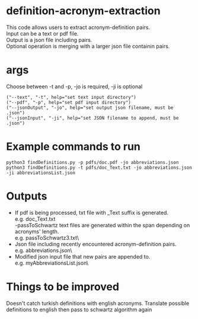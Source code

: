 # definition-acronym-extraction
This code allows users to extract acronym-definition pairs.\
Input can be a text or pdf file.\
Output is a json file including pairs.\
Optional operation is merging with a larger json file containin pairs.

# args
Choose between -t and -p, -jo is required, -ji is optional
```
("--text", "-t", help="set text input directory")
("--pdf", "-p", help="set pdf input directory")
("--jsonOutput", "-jo", help="set output json filename, must be .json")
("--jsonInput", "-ji", help="set JSON filename to append, must be .json")
```


# Example commands to run
```
python3 findDefinitions.py -p pdfs/doc.pdf -jo abbreviations.json
python3 findDefinitions.py -t pdfs/doc_Text.txt -jo abbreviations.json -ji abbreviationsList.json
```

# Outputs
- If pdf is being processed, txt file with \_Text suffix is generated.\
e.g. doc_Text.txt\
 -passToSchwartz text files are generated within the span depending on acronyms' length.\
e.g. passToSchwartz3.txt\
- Json file including recently encountered acronym-definition pairs.\
e.g. abbreviations.json\
- Modified json input file that new pairs are appended to. \
e.g. myAbbreviationsList.json\


# Things to be improved
Doesn't catch turkish definitions with english acronyms. Translate possible definitions to english then pass to schwartz algorithm again

